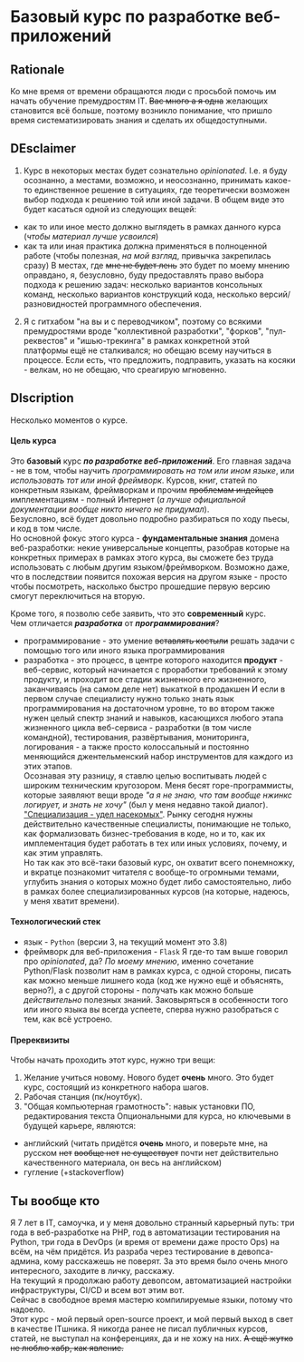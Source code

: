 # Базовый курс по разработке веб-приложений

## Rationale
Ко мне время от времени обращаются люди с просьбой помочь им начать обучение премудростям IT. ~~Вас много а я одна~~ желающих становится всё больше, поэтому возникло понимание, что пришло время систематизировать знания и сделать их общедоступными.  

## DEsclaimer
1. Курс в некоторых местах будет сознательно _opinionated_. I.e. я буду осознанно, а местами, возможно, и неосознанно, принимать какое-то единственное решение в ситуациях, где теоретически возможен выбор подхода к решению той или иной задачи. В общем виде это будет касаться одной из следующих вещей:
- как то или иное место должно выглядеть в рамках данного курса (_чтобы материал лучше усвоился_)
- как та или иная практика должна применяться в полноценной работе (чтобы полезная, _на мой взгляд_, привычка закрепилась сразу)
В местах, где ~~мне не будет лень~~ это будет по моему мнению оправдано, я, безусловно, буду предоставлять право выбора подхода к решению задач: несколько вариантов консольных команд, несколько вариантов конструкций кода, несколько версий/разновидностей программного обеспечения.
2. Я с гитхабом "на вы и с переводчиком", поэтому со всякими премудростями вроде "коллективной разработки", "форков", "пул-реквестов" и "ишью-трекинга" в рамках конкретной этой платформы ещё не сталкивался; но обещаю всему научиться в процессе. Если есть, что предложить, подправить, указать на косяки - велкам, но не обещаю, что среагирую мгновенно.

## DIscription
Несколько моментов о курсе.

#### Цель курса
Это **базовый** курс **_по разработке веб-приложений_**.
Его главная задача - не в том, чтобы научить _программировать на том или ином языке_, или _использовать тот или иной фреймворк_. Курсов, книг, статей по конкретным языкам, фреймворкам и прочим ~~проблемам индейцев~~ имплементациям - полный Интернет (_а лучше официальной документации вообще никто ничего не придумал_).  
Безусловно, всё будет довольно подробно разбираться по ходу пьесы, и код в том числе.  
Но основной фокус этого курса - **фундаментальные знания** домена веб-разработки: некие универсальные концепты, разобрав которые на конкретных примерах в рамках этого курса, вы сможете без труда использовать с любым другим языком/фреймворком. Возможно даже, что в последствии появится похожая версия на другом языке - просто чтобы посмотреть, насколько быстро прошедшие первую версию смогут переключиться на вторую.  
  
Кроме того, я позволю себе заявить, что это **современный** курс.  
Чем отличается **_разработка_** от **_программирования_**?
- программирование - это умение ~~вставлять костыли~~ решать задачи с помощью того или иного языка программирования
- разработка - это процесс, в центре которого находится **продукт** - веб-сервис, который начинается с проработки требований к этому продукту, и проходит все стадии жизненного его жизненного, заканчиваясь (на самом деле нет) выкаткой в продакшен
И если в первом случае специалисту нужно только знать язык программирования на достаточном уровне, то во втором также нужен целый спектр знаний и навыков, касающихся любого этапа жизненного цикла веб-сервиса - разработки (в том числе командной), тестирования, развёртывания, мониторинга, логирования - а также просто колоссальный и постоянно меняющийся джентельменский набор инструментов для каждого из этих этапов.  
Осознавая эту разницу, я ставлю целью воспитывать людей с широким техническим кругозором. Меня бесят горе-программисты, которые заявляют вещи вроде _"а я не знаю, что там вообще нжинкс логирует, и знать не хочу"_ (был у меня недавно такой диалог). ["Специализация - удел насекомых"](https://en.wikiquote.org/wiki/Time_Enough_for_Love). Рынку сегодня нужны действительно качественные специалисты, понимающие не только, как формализовать бизнес-требования в коде, но и то, как их имплементация будет работать в тех или иных условиях, почему, и как этим управлять.  
Но так как это всё-таки базовый курс, он охватит всего понемножку, и вкратце познакомит читателя с вообще-то огромными темами, углубить знания о которых можно будет либо самостоятельно, либо в рамках более специализированных курсов (на которые, надеюсь, у меня хватит времени).

#### Технологический стек
- язык - `Python` (версии 3, на текущий момент это 3.8)
- фреймворк для веб-приложения - `Flask`
Я где-то там выше говорил про _opinionated_, да? _По моему мнению_, именно сочетание Python/Flask позволит нам в рамках курса, с одной стороны, писать как можно меньше лишнего кода (код же нужно ещё и объяснять, верно?), а с другой стороны - получать как можно больше _действительно_ полезных знаний. Заковыряться в особенности того или иного языка вы всегда успеете, сперва нужно разобраться с тем, как всё устроено.

#### Пререквизиты
Чтобы начать проходить этот курс, нужно три вещи:
1. Желание учиться новому.
Нового будет **очень** много. Это будет курс, состоящий из конкретного набора шагов.
2. Рабочая станция (пк/ноутбук).
3. "Общая компьютерная грамотность": навык установки ПО, редактирования текста
Опциональными для курса, но ключевыми в будущей карьере, являются:
- английский (читать придётся **очень** много, и поверьте мне, на русском ~~нет~~ ~~вообще нет~~ ~~не существует~~ почти нет действительно качественного материала, он весь на английском)
- гугление (+stackoverflow)

## Ты вообще кто
Я 7 лет в IT, самоучка, и у меня довольно странный карьерный путь: три года в веб-разработке на PHP, год в автоматизации тестирования на Python, три года в DevOps (и время от времени даже просто Ops) на всём, на чём придётся. Из разраба через тестирование в девопса-админа, кому расскажешь не поверят. За это время было очень много интересного, заходите в личку, расскажу.  
На текущий я продолжаю работу девопсом, автоматизацией настройки инфраструктуры, CI/CD и всем вот этим вот.  
Сейчас в свободное время мастерю компилируемые языки, потому что надоело.  
Этот курс - мой первый open-source проект, и мой первый выход в свет в качестве ITшника. Я никогда ранее не писал публичных курсов, статей, не выступал на конференциях, да и не хожу на них. ~~А ещё жутко не люблю хабр, как явление.~~
